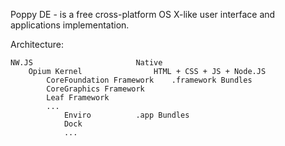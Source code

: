 Poppy DE - is a free cross-platform OS X-like user interface and applications implementation.

Architecture:

	NW.JS						Native
		Opium Kernel				HTML + CSS + JS + Node.JS
			CoreFoundation Framework	.framework Bundles
			CoreGraphics Framework
			Leaf Framework
			...
				Enviro			.app Bundles
				Dock
				...
